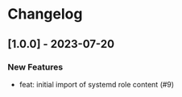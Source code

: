 Changelog
=========

[1.0.0] - 2023-07-20
--------------------

### New Features

- feat: initial import of systemd role content (#9)
